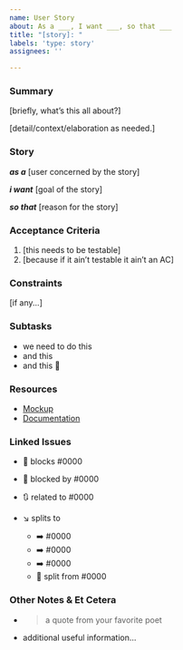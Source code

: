 ```yaml
---
name: User Story
about: As a ___, I want ___, so that ___
title: "[story]: "
labels: 'type: story'
assignees: ''

---
```


### Summary

[briefly, what’s this all about?]

[detail/context/elaboration as needed.]

### Story

**_as a_** [user concerned by the story]

**_i want_** [goal of the story]

**_so that_** [reason for the story]

### Acceptance Criteria

1. [this needs to be testable]
1. [because if it ain’t testable it ain’t an AC]

### Constraints

[if any...]

### Subtasks

- we need to do this
- and this
- and this :tada:

### Resources

- [Mockup](link/to/figma)
- [Documentation](link/to/relevant/documentation)

### Linked Issues

- :construction: blocks #0000

- :stop_sign: blocked by #0000

- :arrows_clockwise: related to #0000

- :arrow_lower_right: splits to

  - :arrow_right: #0000
  - :arrow_right: #0000
  - :arrow_right: #0000
  - :twisted_rightwards_arrows: split from #0000

### Other Notes & Et Cetera

- > a quote from your favorite poet
- additional useful information…
